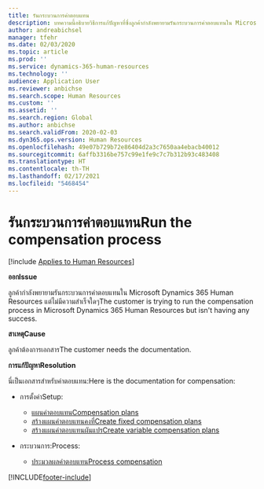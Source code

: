 ```yaml
---
title: รันกระบวนการค่าตอบแทน
description: บทความนี้อธิบายวิธีการแก้ปัญหาที่ซึ่งลูกค้ากำลังพยายามรันกระบวนการค่าตอบแทนใน Microsoft Dynamics 365 Human Resources แต่ไม่มีความสำเร็จใด ๆ
author: andreabichsel
manager: tfehr
ms.date: 02/03/2020
ms.topic: article
ms.prod: ''
ms.service: dynamics-365-human-resources
ms.technology: ''
audience: Application User
ms.reviewer: anbichse
ms.search.scope: Human Resources
ms.custom: ''
ms.assetid: ''
ms.search.region: Global
ms.author: anbichse
ms.search.validFrom: 2020-02-03
ms.dyn365.ops.version: Human Resources
ms.openlocfilehash: 49e07b729b72e86404d2a3c7650aa4ebacb40012
ms.sourcegitcommit: 6affb3316be757c99e1fe9c7c7b312b93c483408
ms.translationtype: HT
ms.contentlocale: th-TH
ms.lasthandoff: 02/17/2021
ms.locfileid: "5468454"
---
```

# <a name="run-the-compensation-process"></a><span data-ttu-id="b7f85-103">รันกระบวนการค่าตอบแทน</span><span class="sxs-lookup"><span data-stu-id="b7f85-103">Run the compensation process</span></span>

[!include [Applies to Human Resources](../includes/applies-to-hr.md)]

<span data-ttu-id="b7f85-104">**ออก**</span><span class="sxs-lookup"><span data-stu-id="b7f85-104">**Issue**</span></span>

<span data-ttu-id="b7f85-105">ลูกค้ากำลังพยายามรันกระบวนการค่าตอบแทนใน Microsoft Dynamics 365 Human Resources แต่ไม่มีความสำเร็จใดๆ</span><span class="sxs-lookup"><span data-stu-id="b7f85-105">The customer is trying to run the compensation process in Microsoft Dynamics 365 Human Resources but isn't having any success.</span></span>

<span data-ttu-id="b7f85-106">**สาเหตุ**</span><span class="sxs-lookup"><span data-stu-id="b7f85-106">**Cause**</span></span>

<span data-ttu-id="b7f85-107">ลูกค้าต้องการเอกสาร</span><span class="sxs-lookup"><span data-stu-id="b7f85-107">The customer needs the documentation.</span></span>

<span data-ttu-id="b7f85-108">**การแก้ปัญหา**</span><span class="sxs-lookup"><span data-stu-id="b7f85-108">**Resolution**</span></span>

<span data-ttu-id="b7f85-109">นี่เป็นเอกสารสำหรับค่าตอบแทน:</span><span class="sxs-lookup"><span data-stu-id="b7f85-109">Here is the documentation for compensation:</span></span>

- <span data-ttu-id="b7f85-110">การตั้งค่า</span><span class="sxs-lookup"><span data-stu-id="b7f85-110">Setup:</span></span>

    - [<span data-ttu-id="b7f85-111">แผนค่าตอบแทน</span><span class="sxs-lookup"><span data-stu-id="b7f85-111">Compensation plans</span></span>](https://docs.microsoft.com/dynamics365/unified-operations/talent/compensation-plans)
    - [<span data-ttu-id="b7f85-112">สร้างแผนค่าตอบแทนคงที่</span><span class="sxs-lookup"><span data-stu-id="b7f85-112">Create fixed compensation plans</span></span>](https://docs.microsoft.com/dynamics365/unified-operations/talent/create-fixed-compensation-plans)
    - [<span data-ttu-id="b7f85-113">สร้างแผนค่าตอบแทนผันแปร</span><span class="sxs-lookup"><span data-stu-id="b7f85-113">Create variable compensation plans</span></span>](https://docs.microsoft.com/dynamics365/unified-operations/talent/create-variable-compensation-plans)

- <span data-ttu-id="b7f85-114">กระบวนการ:</span><span class="sxs-lookup"><span data-stu-id="b7f85-114">Process:</span></span>

    - [<span data-ttu-id="b7f85-115">ประมวลผลค่าตอบแทน</span><span class="sxs-lookup"><span data-stu-id="b7f85-115">Process compensation</span></span>](https://docs.microsoft.com/dynamics365/unified-operations/talent/process-compensation)


[!INCLUDE[footer-include](../includes/footer-banner.md)]